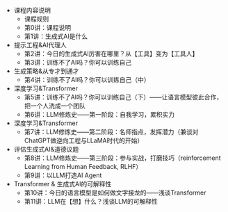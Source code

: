 
- 课程内容说明
  - 课程规则
  - 第0讲：课程说明
  - 第1讲：生成式AI是什么
- 提示工程&AI代理人
  - 第2讲：今日的生成式AI厉害在哪里？从【工具】变为【工具人】
  - 第3讲：训练不了AI吗？你可以训练自己
- 生成策略&从专才到通才
  - 第4讲：训练不了AI吗？你可以训练自己（中）
- 深度学习&Transformer
  - 第5讲：训练不了AI吗？你可以训练自己（下）——让语言模型彼此合作，把一个人洗成一个团队
  - 第6讲：LLM修炼史——第一阶段：自我学习，累积实力
- 深度学习&Transformer
  - 第7讲：LLM修炼史——第二阶段：名师指点，发挥潜力（兼谈对ChatGPT做逆向工程与LLaMA时代的开始）
- 评估生成式AI&道德议题
  - 第8讲：LLM修炼史——第三阶段：参与实战，打磨技巧（reinforcement Learning from Human Feedback, RLHF）
  - 第9讲：以LLM打造AI Agent
- Transformer & 生成式AI的可解释性
  - 第10讲：今日的语言模型是如何做文字接龙的——浅谈Transformer
  - 第11讲：LLM在【想】什么？浅谈LLM的可解释性



